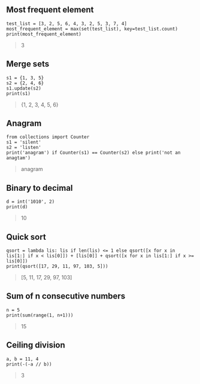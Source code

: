 ## Most frequent element
~~~
test_list = [3, 2, 5, 6, 4, 3, 2, 5, 3, 7, 4]
most_frequent_element = max(set(test_list), key=test_list.count)
print(most_frequent_element)
~~~
> 3

## Merge sets
~~~
s1 = {1, 3, 5}
s2 = {2, 4, 6}
s1.update(s2)
print(s1)
~~~
> {1, 2, 3, 4, 5, 6}

## Anagram
~~~
from collections import Counter
s1 = 'silent'
s2 = 'listen'
print('anagram') if Counter(s1) == Counter(s2) else print('not an anagtam')
~~~
> anagram

## Binary to decimal
~~~
d = int('1010', 2)
print(d)
~~~
> 10

## Quick sort
~~~
qsort = lambda lis: lis if len(lis) <= 1 else qsort([x for x in lis[1:] if x < lis[0]]) + [lis[0]] + qsort([x for x in lis[1:] if x >= lis[0]])
print(qsort([17, 29, 11, 97, 103, 5]))
~~~
> [5, 11, 17, 29, 97, 103]

## Sum of n consecutive numbers
~~~
n = 5
print(sum(range(1, n+1)))
~~~
> 15

## Ceiling division
~~~
a, b = 11, 4
print(-(-a // b))
~~~
> 3


